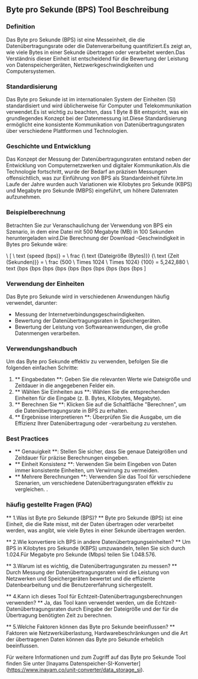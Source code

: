 ## Byte pro Sekunde (BPS) Tool Beschreibung

### Definition
Das Byte pro Sekunde (BPS) ist eine Messeinheit, die die Datenübertragungsrate oder die Datenverarbeitung quantifiziert.Es zeigt an, wie viele Bytes in einer Sekunde übertragen oder verarbeitet werden.Das Verständnis dieser Einheit ist entscheidend für die Bewertung der Leistung von Datenspeichergeräten, Netzwerkgeschwindigkeiten und Computersystemen.

### Standardisierung
Das Byte pro Sekunde ist im internationalen System der Einheiten (SI) standardisiert und wird üblicherweise für Computer und Telekommunikation verwendet.Es ist wichtig zu beachten, dass 1 Byte 8 Bit entspricht, was ein grundlegendes Konzept bei der Datenmessung ist.Diese Standardisierung ermöglicht eine konsistente Kommunikation von Datenübertragungsraten über verschiedene Plattformen und Technologien.

### Geschichte und Entwicklung
Das Konzept der Messung der Datenübertragungsraten entstand neben der Entwicklung von Computernetzwerken und digitaler Kommunikation.Als die Technologie fortschritt, wurde der Bedarf an präzisen Messungen offensichtlich, was zur Einführung von BPS als Standardeinheit führte.Im Laufe der Jahre wurden auch Variationen wie Kilobytes pro Sekunde (KBPS) und Megabyte pro Sekunde (MBPS) eingeführt, um höhere Datenraten aufzunehmen.

### Beispielberechnung
Betrachten Sie zur Veranschaulichung der Verwendung von BPS ein Szenario, in dem eine Datei mit 500 Megabyte (MB) in 100 Sekunden heruntergeladen wird.Die Berechnung der Download -Geschwindigkeit in Bytes pro Sekunde wäre:

\ [
\ text {speed (bps)} = \ frac {\ text {Dateigröße (Bytes)}} {\ text {Zeit (Sekunden)}} = \ frac {500 \ Times 1024 \ Times 1024} {100} = 5,242,880 \ text {bps {bps {bps {bps {bps {bps {bps {bps {bps {bps
\]

### Verwendung der Einheiten
Das Byte pro Sekunde wird in verschiedenen Anwendungen häufig verwendet, darunter:
- Messung der Internetverbindungsgeschwindigkeiten.
- Bewertung der Datenübertragungsraten in Speichergeräten.
- Bewertung der Leistung von Softwareanwendungen, die große Datenmengen verarbeiten.

### Verwendungshandbuch
Um das Byte pro Sekunde effektiv zu verwenden, befolgen Sie die folgenden einfachen Schritte:
1. ** Eingabedaten **: Geben Sie die relevanten Werte wie Dateigröße und Zeitdauer in die angegebenen Felder ein.
2. ** Wählen Sie Einheiten aus **: Wählen Sie die entsprechenden Einheiten für die Eingabe (z. B. Bytes, Kilobytes, Megabyte).
3. ** Berechnen Sie **: Klicken Sie auf die Schaltfläche "Berechnen", um die Datenübertragungsrate in BPS zu erhalten.
4. ** Ergebnisse interpretieren **: Überprüfen Sie die Ausgabe, um die Effizienz Ihrer Datenübertragung oder -verarbeitung zu verstehen.

### Best Practices
- ** Genauigkeit **: Stellen Sie sicher, dass Sie genaue Dateigrößen und Zeitdauer für präzise Berechnungen eingeben.
- ** Einheit Konsistenz **: Verwenden Sie beim Eingeben von Daten immer konsistente Einheiten, um Verwirrung zu vermeiden.
- ** Mehrere Berechnungen **: Verwenden Sie das Tool für verschiedene Szenarien, um verschiedene Datenübertragungsraten effektiv zu vergleichen.
.

### häufig gestellte Fragen (FAQ)

** 1.Was ist Byte pro Sekunde (BPS)? **
Byte pro Sekunde (BPS) ist eine Einheit, die die Rate misst, mit der Daten übertragen oder verarbeitet werden, was angibt, wie viele Bytes in einer Sekunde übertragen werden.

** 2.Wie konvertiere ich BPS in andere Datenübertragungseinheiten? **
Um BPS in Kilobytes pro Sekunde (KBPS) umzuwandeln, teilen Sie sich durch 1.024.Für Megabyte pro Sekunde (Mbps) teilen Sie 1.048.576.

** 3.Warum ist es wichtig, die Datenübertragungsraten zu messen? **
Durch Messung der Datenübertragungsraten wird die Leistung von Netzwerken und Speichergeräten bewertet und die effiziente Datenbearbeitung und die Benutzererfahrung sichergestellt.

** 4.Kann ich dieses Tool für Echtzeit-Datenübertragungsberechnungen verwenden? **
Ja, das Tool kann verwendet werden, um die Echtzeit-Datenübertragungsraten durch Eingabe der Dateigröße und der für die Übertragung benötigten Zeit zu berechnen.

** 5.Welche Faktoren können das Byte pro Sekunde beeinflussen? **
Faktoren wie Netzwerküberlastung, Hardwarebeschränkungen und die Art der übertragenen Daten können das Byte pro Sekunde erheblich beeinflussen.

Für weitere Informationen und zum Zugriff auf das Byte pro Sekunde Tool finden Sie unter [Inayams Datenspeicher-SI-Konverter] (https://www.inayam.co/unit-converter/data_storage_si).
